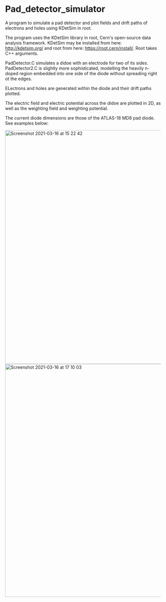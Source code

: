 # Pad_detector_simulator
A program to simulate a pad detector and plot fields and drift paths of electrons and holes using KDetSim in root.

 The program uses the KDetSim library in root, Cern's open-source data analysis framework. KDetSim may be installed from here: http://kdetsim.org/ and root from here: https://root.cern/install/. Root takes C++ arguments.
 
 PadDetector.C simulates a didoe with an electrode for two of its sides. PadDetector2.C is slightly more sophisticated, modelling the heavily n-doped region embedded into one side of the diode without spreading right ot the edges.
 
 ELectrons and holes are generated within the diode and their drift paths plotted.
 
 The electric field and electric potential across the didoe are plotted in 2D, as well as the weighting field and weighting potential.
 
 The current diode dimensions are those of the ATLAS-18 MD8 pad diode. See examples below:
 
 <img width="757" alt="Screenshot 2021-03-16 at 15 22 42" src="https://user-images.githubusercontent.com/81777782/113507174-cb870080-9540-11eb-9ff6-7c0266e7acfe.png">
<img width="754" alt="Screenshot 2021-03-16 at 17 10 03" src="https://user-images.githubusercontent.com/81777782/113507195-f1140a00-9540-11eb-9e13-808cd3ea91f6.png">

